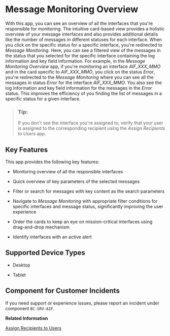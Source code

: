 <!-- loio503c823e675945909c7d22602a916238 -->

# Message Monitoring Overview



With this app, you can see an overview of all the interfaces that you're responsible for monitoring. The intuitive card-based view provides a holistic overview of your message interfaces and also provides additional details like the number of messages in different statuses for each interface. When you click on the specific status for a specific interface, you're redirected to *Message Monitoring*. Here, you can see a filtered view of the messages in the status that you selected for the specific interface containing the log information and key field information. For example, in the *Message Monitoring Overview* app, if you're monitoring an interface *AIF\_XXX\_MMO* and in the card specific to *AIF\_XXX\_MMO*, you click on the status *Error*, you're redirected to the *Message Monitoring* where you can see all the messages in status *Error* for the interface *AIF\_XXX\_MMO*. You also see the log information and key field information for the messages in the *Error* status. This improves the efficiency of you finding the list of messages in a specific status for a given interface.

> ### Tip:  
> If you don't see the interface you're assigned to, verify that your user is assigned to the corresponding recipient using the *Assign Recipients to Users* app.



<a name="loio503c823e675945909c7d22602a916238__section_pfdb_egb_zzr_zz"/>

## Key Features

This app provides the following key features:



-   Monitoring overview of all the responsible interfaces

-   Quick overview of key parameters of the selected messages

-   Filter or search for messages with key content as the search parameters

-   Navigate to *Message Monitoring* with appropriate filter conditions for specific interfaces and message status, significantly improving the user experience

-   Order the cards to keep an eye on mission-critical interfaces using drag-and-drop mechanism

-   Identify interfaces with an active alert




<a name="loio503c823e675945909c7d22602a916238__supported_devices"/>

## Supported Device Types

-   Desktop

-   Tablet




<a name="loio503c823e675945909c7d22602a916238__customer_component"/>

## Component for Customer Incidents

If you need support or experience issues, please report an incident under component `BC-SRV-AIF`.

**Related Information**  


[Assign Recipients to Users](assign-recipients-to-users-576fa8d.md)

